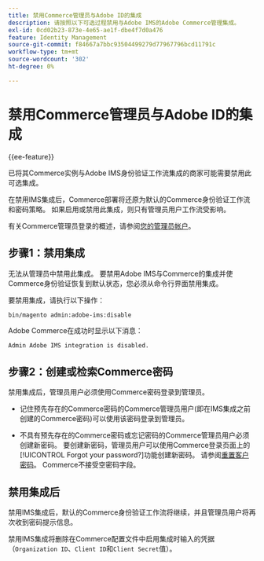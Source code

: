 ```yaml
---
title: 禁用Commerce管理员与Adobe ID的集成
description: 请按照以下可选过程禁用与Adobe IMS的Adobe Commerce管理集成。
exl-id: 0cd02b23-873e-4e65-ae1f-dbe4f7d0a476
feature: Identity Management
source-git-commit: f84667a7bbc93504499279d77967796bcd11791c
workflow-type: tm+mt
source-wordcount: '302'
ht-degree: 0%

---
```


# 禁用Commerce管理员与Adobe ID的集成

{{ee-feature}}

已将其Commerce实例与Adobe IMS身份验证工作流集成的商家可能需要禁用此可选集成。

在禁用IMS集成后，Commerce部署将还原为默认的Commerce身份验证工作流和密码策略。 如果启用或禁用此集成，则只有管理员用户工作流受影响。

有关Commerce管理员登录的概述，请参阅[您的管理员帐户](https://experienceleague.adobe.com/docs/commerce-admin/start/admin/admin-signin.html)。

## 步骤1：禁用集成

无法从管理员中禁用此集成。 要禁用Adobe IMS与Commerce的集成并使Commerce身份验证恢复到默认状态，您必须从命令行界面禁用集成。

要禁用集成，请执行以下操作：

```bash
bin/magento admin:adobe-ims:disable
```

Adobe Commerce在成功时显示以下消息：

```terminal
Admin Adobe IMS integration is disabled.
```

## 步骤2：创建或检索Commerce密码

禁用集成后，管理员用户必须使用Commerce密码登录到管理员。

* 记住预先存在的Commerce密码的Commerce管理员用户(即在IMS集成之前创建的Commerce密码)可以使用该密码登录到管理员。

* 不具有预先存在的Commerce密码或忘记密码的Commerce管理员用户必须创建新密码。 要创建新密码，管理员用户可以使用Commerce登录页面上的[!UICONTROL Forgot your password?]功能创建新密码。 请参阅[重置客户密码](https://experienceleague.adobe.com/docs/commerce-admin/customers/customer-accounts/configure/password-reset.html)。 Commerce不接受空密码字段。

## 禁用集成后

禁用IMS集成后，默认的Commerce身份验证工作流将继续，并且管理员用户将再次收到密码提示信息。

禁用IMS集成将删除在Commerce配置文件中启用集成时输入的凭据（`Organization ID`、`Client ID`和`Client Secret`值）。
